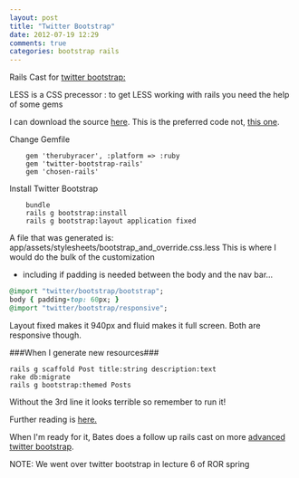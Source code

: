 ```yaml
---
layout: post
title: "Twitter Bootstrap"
date: 2012-07-19 12:29
comments: true
categories: bootstrap rails
---
```


Rails Cast for [twitter bootstrap:](http://railscasts.com/episodes/328-twitter-bootstrap-basics)


LESS is a CSS precessor
:  to get LESS working with rails you need the help of some gems


I can download the source [here](https://github.com/seyhunak/twitter-bootstrap-rails). This is the preferred code not, [this one](https://github.com/twitter/bootstrap/).


Change Gemfile
```
    gem 'therubyracer', :platform => :ruby
    gem 'twitter-bootstrap-rails'
    gem 'chosen-rails'
```
Install Twitter Bootstrap
```
    bundle
    rails g bootstrap:install
    rails g bootstrap:layout application fixed
``` 

A file that was generated is: app/assets/stylesheets/bootstrap_and_override.css.less
This is where I would do the bulk of the customization
 - including if padding is needed between the body and the nav bar...

``` ruby For some padding at the top
@import "twitter/bootstrap/bootstrap";
body { padding-top: 60px; }
@import "twitter/bootstrap/responsive";
```

Layout fixed makes it 940px and fluid makes it full screen. Both are responsive though.

###When I generate new resources###
```
rails g scaffold Post title:string description:text
rake db:migrate
rails g bootstrap:themed Posts
```
Without the 3rd line it looks terrible so remember to run it!

Further reading is [here.](http://rubysource.com/twitter-bootstrap-less-and-sass-understanding-your-options-for-rails-3-1/)

When I'm ready for it, Bates does a follow up rails cast on more [advanced twitter bootstrap](http://railscasts.com/episodes/329-more-on-twitter-bootstrap).

NOTE: We went over twitter bootstrap in lecture 6 of ROR spring